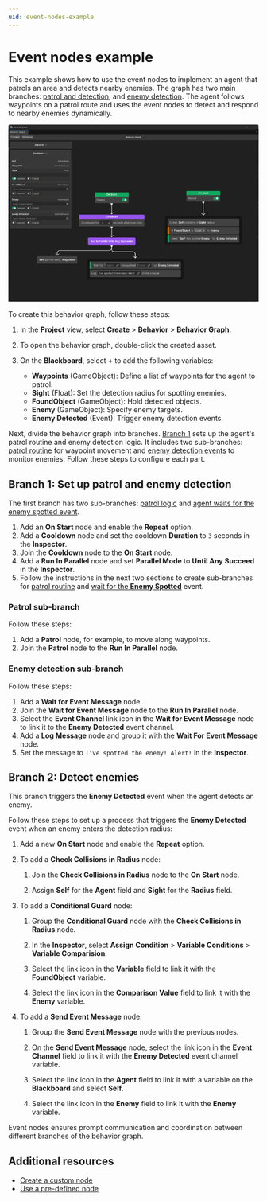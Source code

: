 ```yaml
---
uid: event-nodes-example
---
```


# Event nodes example

This example shows how to use the event nodes to implement an agent that patrols an area and detects nearby enemies. The graph has two main branches: [patrol and detection](#branch-1-patrol-and-detection), and [enemy detection](#branch-2-detect-enemies). The agent follows waypoints on a patrol route and uses the event nodes to detect and respond to nearby enemies dynamically.

![Event nodes example](Images/event-nodes-example.png)

To create this behavior graph, follow these steps:

1. In the **Project** view, select **Create** > **Behavior** > **Behavior Graph**.
1. To open the behavior graph, double-click the created asset.
1. On the **Blackboard**, select **+** to add the following variables:
    
    * **Waypoints** (GameObject): Define a list of waypoints for the agent to patrol.
    * **Sight** (Float): Set the detection radius for spotting enemies.
    * **FoundObject** (GameObject): Hold detected objects.
    * **Enemy** (GameObject): Specify enemy targets.
    * **Enemy Detected** (Event): Trigger enemy detection events.

Next, divide the behavior graph into branches. [Branch 1](#branch-1-set-up-patrol-and-enemy-detection) sets up the agent's patrol routine and enemy detection logic. It includes two sub-branches: [patrol routine](#patrol-sub-branch) for waypoint movement and [enemy detection events](#enemy-detection-sub-branch) to monitor enemies. Follow these steps to configure each part.

## Branch 1: Set up patrol and enemy detection

The first branch has two sub-branches: [patrol logic](#patrol-sub-branch) and [agent waits for the enemy spotted event](#enemy-detection-sub-branch).

1. Add an **On Start** node and enable the **Repeat** option.
2. Add a **Cooldown** node and set the cooldown **Duration** to `3` seconds in the **Inspector**.
3. Join the **Cooldown** node to the **On Start** node.
4. Add a **Run In Parallel** node and set **Parallel Mode** to **Until Any Succeed** in the **Inspector**.
5. Follow the instructions in the next two sections to create sub-branches for [patrol routine](#patrol-sub-branch) and [wait for the **Enemy Spotted**](#enemy-detection-sub-branch) event.

### Patrol sub-branch

Follow these steps:

1. Add a **Patrol** node, for example, to move along waypoints.
2. Join the **Patrol** node to the **Run In Parallel** node.

### Enemy detection sub-branch

Follow these steps:

1. Add a **Wait for Event Message** node.
2. Join the **Wait for Event Message** node to the **Run In Parallel** node.
3. Select the **Event Channel** link icon in the **Wait for Event Message** node to link it to the **Enemy Detected** event channel.
4. Add a **Log Message** node and group it with the **Wait For Event Message** node.
5. Set the message to `I've spotted the enemy! Alert!` in the **Inspector**.

## Branch 2: Detect enemies

This branch triggers the **Enemy Detected** event when the agent detects an enemy.

Follow these steps to set up a process that triggers the **Enemy Detected** event when an enemy enters the detection radius:

1. Add a new **On Start** node and enable the **Repeat** option.
2. To add a **Check Collisions in Radius** node:

   1. Join the **Check Collisions in Radius** node to the **On Start** node.

   1. Assign **Self** for the **Agent** field and **Sight** for the **Radius** field.
3. To add a **Conditional Guard** node:

   1. Group the **Conditional Guard** node with the **Check Collisions in Radius** node.

   1. In the **Inspector**, select **Assign Condition** > **Variable Conditions** > **Variable Comparision**.

   1. Select the link icon in the **Variable** field to link it with the **FoundObject** variable.

   1. Select the link icon in the **Comparison Value** field to link it with the **Enemy** variable.
4. To add a **Send Event Message** node:

   1. Group the **Send Event Message** node with the previous nodes.

   1. On the **Send Event Message** node, select the link icon in the **Event Channel** field to link it with the **Enemy Detected** event channel variable.

   1. Select the link icon in the **Agent** field to link it with a variable on the **Blackboard** and select **Self**.

   1. Select the link icon in the **Enemy** field to link it with the **Enemy** variable.

Event nodes ensures prompt communication and coordination between different branches of the behavior graph.

## Additional resources

* [Create a custom node](create-custom-node.md)
* [Use a pre-defined node](predefined-node.md)